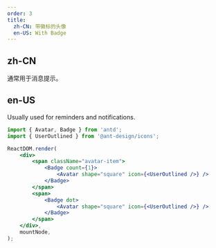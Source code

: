 ```yaml
---
order: 3
title:
  zh-CN: 带徽标的头像
  en-US: With Badge
---
```


## zh-CN

通常用于消息提示。

## en-US

Usually used for reminders and notifications.

```jsx
import { Avatar, Badge } from 'antd';
import { UserOutlined } from '@ant-design/icons';

ReactDOM.render(
	<div>
		<span className="avatar-item">
			<Badge count={1}>
				<Avatar shape="square" icon={<UserOutlined />} />
			</Badge>
		</span>
		<span>
			<Badge dot>
				<Avatar shape="square" icon={<UserOutlined />} />
			</Badge>
		</span>
	</div>,
	mountNode,
);
```
